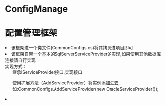 # ConfigManage

<h1>配置管理框架</h1>
   <li>该框架进一个类文件(CommonConfigs.cs)将其拷贝进项目即可</li>
   <li>该框架自带一个基本的SqlServerServiceProvider的实现,如果使用其他数据库连接请自行实现<br/>
          实现方式：<br/>
          <ol>继承IServiceProvider接口,实现接口</ol>
          <ol>使用扩展方法（AddServiceProvider）将实例添加进去,如:CommonConfigs.AddServiceProvider(new OracleServiceProvider());</ol>
          </li>
   <li></li>
